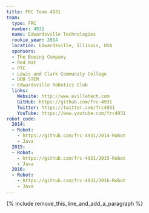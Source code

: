 ```yaml
---
title: FRC Team 4931
team:
  type: FRC
  number: 4931
  name: Edwardsville Technologies
  rookie_year: 2014
  location: Edwardsville, Illinois, USA
  sponsors:
  - The Boeing Company
  - Red Hat
  - PTC
  - Lewis and Clark Community College
  - DOD STEM
  - Edwardsville Robotics Club
  links:
    Website: http://www.evilletech.com
    GitHub: https://github.com/frc-4931
    Twitter: https://twitter.com/frc4931
    YouTube: https://www.youtube.com/frc4931
robot_code:
  2014:
  - Robot:
    - https://github.com/frc-4931/2014-Robot
    - Java
  2015:
  - Robot:
    - https://github.com/frc-4931/2015-Robot
    - Java
  2016:
  - Robot:
    - https://github.com/frc-4931/2016-Robot
    - Java
---
```


{% include remove_this_line_and_add_a_paragraph %}